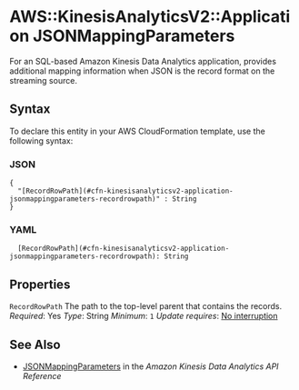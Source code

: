 # AWS::KinesisAnalyticsV2::Application JSONMappingParameters<a name="aws-properties-kinesisanalyticsv2-application-jsonmappingparameters"></a>

For an SQL\-based Amazon Kinesis Data Analytics application, provides additional mapping information when JSON is the record format on the streaming source\.

## Syntax<a name="aws-properties-kinesisanalyticsv2-application-jsonmappingparameters-syntax"></a>

To declare this entity in your AWS CloudFormation template, use the following syntax:

### JSON<a name="aws-properties-kinesisanalyticsv2-application-jsonmappingparameters-syntax.json"></a>

```
{
  "[RecordRowPath](#cfn-kinesisanalyticsv2-application-jsonmappingparameters-recordrowpath)" : String
}
```

### YAML<a name="aws-properties-kinesisanalyticsv2-application-jsonmappingparameters-syntax.yaml"></a>

```
  [RecordRowPath](#cfn-kinesisanalyticsv2-application-jsonmappingparameters-recordrowpath): String
```

## Properties<a name="aws-properties-kinesisanalyticsv2-application-jsonmappingparameters-properties"></a>

`RecordRowPath`  <a name="cfn-kinesisanalyticsv2-application-jsonmappingparameters-recordrowpath"></a>
The path to the top\-level parent that contains the records\.
*Required*: Yes
*Type*: String
*Minimum*: `1`
*Update requires*: [No interruption](https://docs.aws.amazon.com/AWSCloudFormation/latest/UserGuide/using-cfn-updating-stacks-update-behaviors.html#update-no-interrupt)

## See Also<a name="aws-properties-kinesisanalyticsv2-application-jsonmappingparameters--seealso"></a>
+  [JSONMappingParameters](https://docs.aws.amazon.com/kinesisanalytics/latest/apiv2/API_JSONMappingParameters.html) in the *Amazon Kinesis Data Analytics API Reference*
